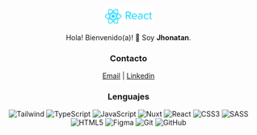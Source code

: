<div style="text-align: center;">
<img src='https://github.com/JhonatanP16/JhonatanP16/blob/main/react.png' alt='logo' width='100px' margin='0 auto'/>

Hola! Bienvenido(a)! 👋
Soy **Jhonatan**.
  
### Contacto
  [Email](mailto:jhonatanpanduro16@gmail.com)  |
  [Linkedin](https://www.linkedin.com/in/jhonatan-panduro-8b18a325b/)
  
### Lenguajes



![Tailwind](https://img.shields.io/badge/tailwind-06B6D4?style=for-the-badge&logo=tailwindcss&logoColor=white)
![TypeScript](https://img.shields.io/badge/typescript-3178C6.svg?style=for-the-badge&logo=typescript&logoColor=white)
![JavaScript](https://img.shields.io/badge/javascript-F7DF1E.svg?style=for-the-badge&logo=javascript&logoColor=white)
![Nuxt](https://img.shields.io/badge/nuxt-00DC82?style=for-the-badge&logo=nuxtdotjs&logoColor=white)
![React](https://img.shields.io/badge/react-%2320ADD4.svg?style=for-the-badge&logo=react&logoColor=white)
![CSS3](https://img.shields.io/badge/css3-%231572B6.svg?style=for-the-badge&logo=css3&logoColor=white)
![SASS](https://img.shields.io/badge/SASS-%23EB3D5D.svg?style=for-the-badge&logo=SASS&logoColor=white)
![HTML5](https://img.shields.io/badge/html5-%23E34F26.svg?style=for-the-badge&logo=html5&logoColor=white)
![Figma](https://img.shields.io/badge/figma-%238B26C1.svg?style=for-the-badge&logo=figma&logoColor=white)
![Git](https://img.shields.io/badge/Git-F05032?style=for-the-badge&logo=git&logoColor=white)
![GitHub](https://img.shields.io/badge/GitHub-181717?style=for-the-badge&logo=github&logoColor=white)

</div>

